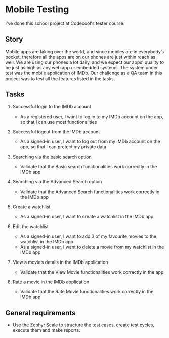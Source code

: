 # Mobile Testing

I've done this school project at Codecool's tester course.

## Story

Mobile apps are taking over the world, and since mobiles are in everybody’s pocket, therefore all the apps are on our phones are just within reach as well.
We are using our phones a lot daily, and we expect our apps' quality to be just as high as any web app or embedded systems.
The system under test was the mobile application of IMDb. Our challenge as a QA team in this project was to test all the features listed in the tasks.

## Tasks

1. Successful login to the IMDb account
    - As a registered user, I want to log in to my IMDb account on the app, so that I can use most functionalities

2. Successful logout from the IMDb account
    - As a signed-in user, I want to log out from my IMDb account on the app, so that I can protect my private data

3. Searching via the basic search option
    - Validate that the Basic search functionalities work correctly in the IMDb app

4. Searching via the Advanced Search option
    - Validate that the Advanced Search functionalities work correctly in the IMDb app

5. Create a watchlist
    - As a signed-in user, I want to create a watchlist in the IMDb app

6. Edit the watchlist
    - As a signed-in user, I want to add 3 of my favourite movies to the watchlist in the IMDb app
    - As a signed-in user, I want to delete a movie from my watchlist in the IMDb app

7. View a movie’s details in the IMDb application
    - Validate that the View Movie functionalities work correctly in the app

8. Rate a movie in the IMDb application
    - Validate that the Rate Movie functionalities work correctly in the IMDb app
	
## General requirements

- Use the Zephyr Scale to structure the test cases, create test cycles, execute them and make reports.
